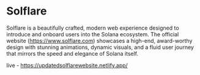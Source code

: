 # Solflare

Solflare is a beautifully crafted, modern web experience designed to introduce and onboard users into the Solana ecosystem.
The official website (https://www.solflare.com) showcases a high-end, award-worthy design with stunning animations, dynamic visuals,
and a fluid user journey that mirrors the speed and elegance of Solana itself.


live - https://updatedsolflarewebsite.netlify.app/
